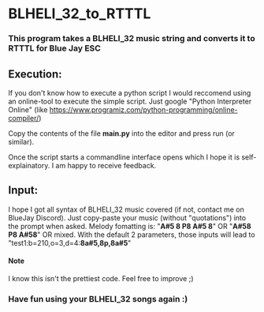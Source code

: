 # BLHELI_32_to_RTTTL
### This program takes a BLHELI_32 music string and converts it to RTTTL for Blue Jay ESC ###

## Execution:
If you don't know how to execute a python script I would reccomend using an online-tool to execute the simple script.
Just google "Python Interpreter Online" (like https://www.programiz.com/python-programming/online-compiler/)

Copy the contents of the file **main.py** into the editor and press run (or similar).

Once the script starts a commandline interface opens which I hope it is self-explainatory.
I am happy to receive feedback.

## Input:
I hope I got all syntax of BLHELI_32 music covered (if not, contact me on BlueJay Discord). Just copy-paste your music (without "quotations") into the prompt when asked.
Melody fomatting is: "**A#5 8 P8 A#5 8**" OR "**A#58 P8 A#58**" OR mixed.
With the default 2 parameters, those inputs will lead to
"test1:b=210,o=3,d=4:**8a#5,8p,8a#5**"

#### Note

I know this isn't the prettiest code. Feel free to improve ;)

### Have fun using your BLHELI_32 songs again :)
